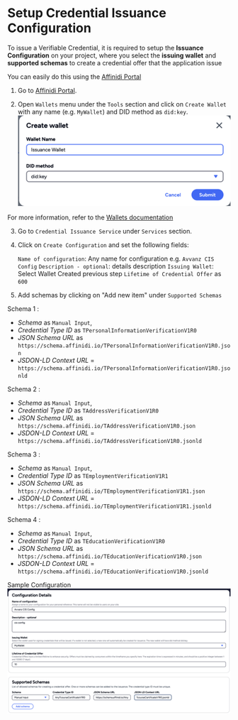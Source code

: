 # Setup Credential Issuance Configuration

To issue a Verifiable Credential, it is required to setup the **Issuance Configuration** on your project, where you select the **issuing wallet** and **supported schemas** to create a credential offer that the application issue

You can easily do this using the [Affinidi Portal](https://portal.affinidi.com)

1. Go to [Affinidi Portal](https://portal.affinidi.com).

2. Open `Wallets` menu under the `Tools` section and click on `Create Wallet` with any name (e.g. `MyWallet`) and DID method as `did:key`.
   ![alt text](./cis-image/wallet-create.png)

For more information, refer to the [Wallets documentation](https://docs.affinidi.com/dev-tools/wallets)

3. Go to `Credential Issuance Service` under `Services` section.

4. Click on `Create Configuration` and set the following fields:

   `Name of configuration`: Any name for configuration e.g. `Avvanz CIS Config`
   `Description - optional`: details description
   `Issuing Wallet`: Select Wallet Created previous step
   `Lifetime of Credential Offer` as `600`

5. Add schemas by clicking on "Add new item" under `Supported Schemas`

Schema 1 :

- _Schema_ as `Manual Input`,
- _Credential Type ID_ as `TPersonalInformationVerificationV1R0`
- _JSON Schema URL_ as `https://schema.affinidi.io/TPersonalInformationVerificationV1R0.json`
- _JSDON-LD Context URL_ = `https://schema.affinidi.io/TPersonalInformationVerificationV1R0.jsonld`

Schema 2 :

- _Schema_ as `Manual Input`,
- _Credential Type ID_ as `TAddressVerificationV1R0`
- _JSON Schema URL_ as `https://schema.affinidi.io/TAddressVerificationV1R0.json`
- _JSDON-LD Context URL_ = `https://schema.affinidi.io/TAddressVerificationV1R0.jsonld`

Schema 3 :

- _Schema_ as `Manual Input`,
- _Credential Type ID_ as `TEmploymentVerificationV1R1`
- _JSON Schema URL_ as `https://schema.affinidi.io/TEmploymentVerificationV1R1.json`
- _JSDON-LD Context URL_ = `https://schema.affinidi.io/TEmploymentVerificationV1R1.jsonld`

Schema 4 :

- _Schema_ as `Manual Input`,
- _Credential Type ID_ as `TEducationVerificationV1R0`
- _JSON Schema URL_ as `https://schema.affinidi.io/TEducationVerificationV1R0.json`
- _JSDON-LD Context URL_ = `https://schema.affinidi.io/TEducationVerificationV1R0.jsonld`

Sample Configuration
![alt text](./cis-image/cis-config.png)
